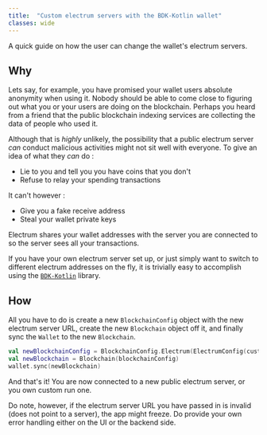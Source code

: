 ```yaml
---
title:  "Custom electrum servers with the BDK-Kotlin wallet"
classes: wide
---
```


A quick guide on how the user can change the wallet's electrum servers.

## Why

Lets say, for example, you have promised your wallet users absolute anonymity when using it. 
Nobody should be able to come close to figuring out what you or your users are doing on the blockchain.
Perhaps you heard from a friend that the public blockchain indexing services are collecting the data of people who used it.

Although that is *highly* unlikely, the possibility that a public electrum server *can* conduct malicious activities might not sit well with everyone. 
To give an idea of what they *can* do :
 * Lie to you and tell you you have coins that you don't
 * Refuse to relay your spending transactions

It can't however :
 * Give you a fake receive address
 * Steal your wallet private keys

Electrum shares your wallet addresses with the server you are connected to so the server sees all your transactions. 

If you have your own electrum server set up, or just simply want to switch to different electrum addresses on the fly, it is trivially easy to accomplish using the [`BDK-Kotlin`](https://github.com/bitcoindevkit/bdk-kotlin) library.

## How

All you have to do is create a new `BlockchainConfig` object with the new electrum server URL, create the new `Blockchain` object off it, and finally sync the `Wallet` to the new `Blockchain`.

``` kotlin
val newBlockchainConfig = BlockchainConfig.Electrum(ElectrumConfig(customElectrumURL, null, 5u, null, 10u))
val newBlockchain = Blockchain(blockchainConfig)
wallet.sync(newBlockchain)
```

And that's it! You are now connected to a new public electrum server, or you own custom run one. 

Do note, however, if the electrum server URL you have passed in is invalid (does not point to a server), the app might freeze. 
Do provide your own error handling either on the UI or the backend side. 
